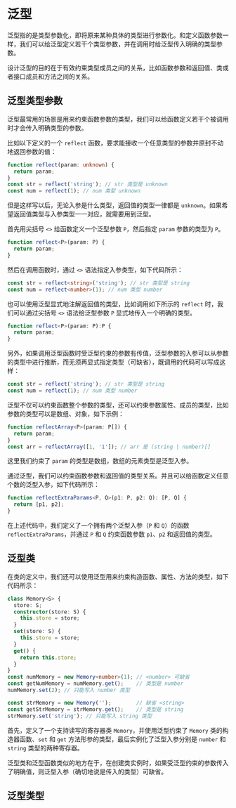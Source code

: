 # 泛型

泛型指的是类型参数化，即将原来某种具体的类型进行参数化。和定义函数参数一样，我们可以给泛型定义若干个类型参数，并在调用时给泛型传入明确的类型参数。

设计泛型的目的在于有效约束类型成员之间的关系，比如函数参数和返回值、类或者接口成员和方法之间的关系。

## 泛型类型参数

泛型最常用的场景是用来约束函数参数的类型，我们可以给函数定义若干个被调用时才会传入明确类型的参数。

比如以下定义的一个 `reflect` 函数，要求能接收一个任意类型的参数并原封不动地返回参数的值：

```typescript
function reflect(param: unknown) {
  return param;
}
const str = reflect('string'); // str 类型是 unknown
const num = reflect(1); // num 类型 unknown
```

但是这样写以后，无论入参是什么类型，返回值的类型一律都是 `unknown`。如果希望返回值类型与入参类型一一对应，就需要用到泛型。

首先用尖括号 `<>` 给函数定义一个泛型参数 `P`，然后指定 `param` 参数的类型为 `P`。

```typescript
function reflect<P>(param: P) {
  return param;
}
```

然后在调用函数时，通过 `<>` 语法指定入参类型，如下代码所示：

```typescript
const str = reflect<string>('string'); // str 类型是 string
const num = reflect<number>(1); // num 类型 number
```

也可以使用泛型显式地注解返回值的类型，比如调用如下所示的 `reflect` 时，我们可以通过尖括号 `<>` 语法给泛型参数 `P` 显式地传入一个明确的类型。

```typescript
function reflect<P>(param: P):P {
  return param;
}
```

另外，如果调用泛型函数时受泛型约束的参数有传值，泛型参数的入参可以从参数的类型中进行推断，而无须再显式指定类型（可缺省），既调用的代码可以写成这样：

```typescript
const str = reflect('string'); // str 类型是 string
const num = reflect(1); // num 类型 number
```

泛型不仅可以约束函数整个参数的类型，还可以约束参数属性、成员的类型，比如参数的类型可以是数组、对象，如下示例：

```typescript
function reflectArray<P>(param: P[]) {
  return param;
}
const arr = reflectArray([1, '1']); // arr 是 (string | number)[]
```

这里我们约束了 `param` 的类型是数组，数组的元素类型是泛型入参。

通过泛型，我们可以约束函数参数和返回值的类型关系。并且可以给函数定义任意个数的泛型入参，如下代码所示：

```typescript
function reflectExtraParams<P, Q>(p1: P, p2: Q): [P, Q] {
  return [p1, p2];
}
```

在上述代码中，我们定义了一个拥有两个泛型入参（`P` 和 `Q`）的函数 `reflectExtraParams`，并通过 `P` 和 `Q` 约束函数参数 `p1`、`p2` 和返回值的类型。

## 泛型类

在类的定义中，我们还可以使用泛型用来约束构造函数、属性、方法的类型，如下代码所示：

```typescript
class Memory<S> {
  store: S;
  constructor(store: S) {
    this.store = store;
  }
  set(store: S) {
    this.store = store;
  }
  get() {
    return this.store;
  }
}
const numMemory = new Memory<number>(1); // <number> 可缺省
const getNumMemory = numMemory.get();    // 类型是 number
numMemory.set(2); // 只能写入 number 类型

const strMemory = new Memory('');        // 缺省 <string>
const getStrMemory = strMemory.get();    // 类型是 string
strMemory.set('string'); // 只能写入 string 类型
```

首先，定义了一个支持读写的寄存器类 `Memory`，并使用泛型约束了 `Memory` 类的构造器函数、`set` 和 `get` 方法形参的类型，最后实例化了泛型入参分别是 `number` 和 `string` 类型的两种寄存器。

泛型类和泛型函数类似的地方在于，在创建类实例时，如果受泛型约束的参数传入了明确值，则泛型入参（确切地说是传入的类型）可缺省。

## 泛型类型
